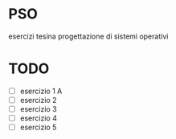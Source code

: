# PSO
esercizi tesina progettazione di sistemi operativi

# TODO
- [ ] esercizio 1 A
- [ ] esercizio 2
- [ ] esercizio 3
- [ ] esercizio 4
- [ ] esercizio 5